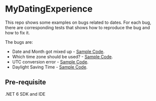 # MyDatingExperience

This repo shows some examples on bugs related to dates. For each bug, there are corresponding tests that shows how to reproduce the bug and how to fix it.

The bugs are:
* Date and Month got mixed up - [Sample Code](https://github.com/MarioPrabowo/MyDatingExperience/blob/main/MyDatingExperience/MyDatingExperience.Tests/FlightBookingTests.cs).
* Which time zone should be used? - [Sample Code](https://github.com/MarioPrabowo/MyDatingExperience/blob/main/MyDatingExperience/MyDatingExperience.Tests/HotelBookingTests.cs).
* UTC conversion error - [Sample Code](https://github.com/MarioPrabowo/MyDatingExperience/blob/main/MyDatingExperience/MyDatingExperience.Tests/RestaurantReservationTests.cs).
* Daylight Saving Time - [Sample Code](https://github.com/MarioPrabowo/MyDatingExperience/blob/main/MyDatingExperience/MyDatingExperience.Tests/InvoiceTests.cs).

## Pre-requisite
.NET 6 SDK and IDE
